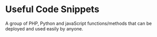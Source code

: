 # Useful Code Snippets
A group of PHP, Python and javaScript functions/methods that can be deployed and used easily by anyone.
